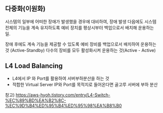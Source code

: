 ## 다중화(이원화)
시스템의 일부에 어떠한 장애가 발생했을 경우에 대비하여, 장애 발생 다음에도 시스템 전체의 기능을 계속 유지하도록 예비 장치를 평상시부터 백업으로서 배치해 운용하는 일.

장애 후에도 계속 기능을 제공할 수 있도록 예비 장비를 백업으로서 배치하여 운용하는 것 (Active-Standby)
다수의 장비를 모두 활성화시켜 운용하는 것(Active - Active)

## L4 Load Balancing
- L4에서 IP 와 Port를 활용하여 서버부하분산을 하는 것
- 적합한 Virtual Server IP와 Port를 목적지로 들어온다면 골고루 서버에 부하 분산



참고) https://aws-hyoh.tistory.com/entry/L4-Switch-%EC%89%BD%EA%B2%8C-%EC%9D%B4%ED%95%B4%ED%95%98%EA%B8%B0